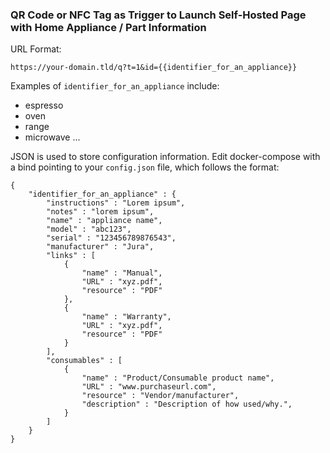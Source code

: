 ### QR Code or NFC Tag as Trigger to Launch Self-Hosted Page with Home Appliance / Part Information

URL Format:
```
https://your-domain.tld/q?t=1&id={{identifier_for_an_appliance}}
```

Examples of `identifier_for_an_appliance` include: 

* espresso 
* oven
* range
* microwave
...

JSON is used to store configuration information. Edit docker-compose with a bind pointing to your `config.json` file, which follows the format: 

```
{
	"identifier_for_an_appliance" : {
		"instructions" : "Lorem ipsum",
		"notes" : "lorem ipsum",
		"name" : "appliance name",
		"model" : "abc123",
		"serial" : "123456789876543",
		"manufacturer" : "Jura",
		"links" : [
			{
				"name" : "Manual",
				"URL" : "xyz.pdf",
				"resource" : "PDF"
			},
			{
				"name" : "Warranty",
				"URL" : "xyz.pdf",
				"resource" : "PDF"
			}
		],
		"consumables" : [
			{
				"name" : "Product/Consumable product name",
				"URL" : "www.purchaseurl.com",
				"resource" : "Vendor/manufacturer",
				"description" : "Description of how used/why.",
			}
		]
	}
}
```